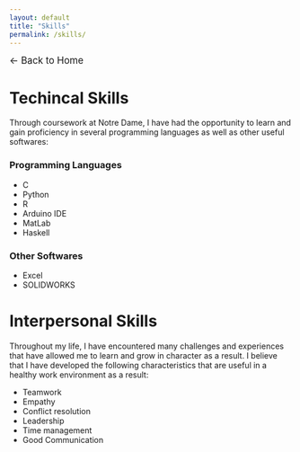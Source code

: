 ```yaml
---
layout: default
title: "Skills"
permalink: /skills/
---
```

<p><a href="/" style="text-decoration: none; font-size: 1.2em;">&#8592; Back to Home</a></p>

# Techincal Skills
Through coursework at Notre Dame, I have had the opportunity to learn and gain proficiency in several programming languages as well as other useful softwares:
### Programming Languages
- C
- Python
- R
- Arduino IDE
- MatLab
- Haskell

### Other Softwares
- Excel
- SOLIDWORKS

# Interpersonal Skills
Throughout my life, I have encountered many challenges and experiences that have allowed me to learn and grow in character as a result. I believe that I have developed the following characteristics that are useful in a healthy work environment as a result: 
- Teamwork
- Empathy
- Conflict resolution
- Leadership
- Time management
- Good Communication
